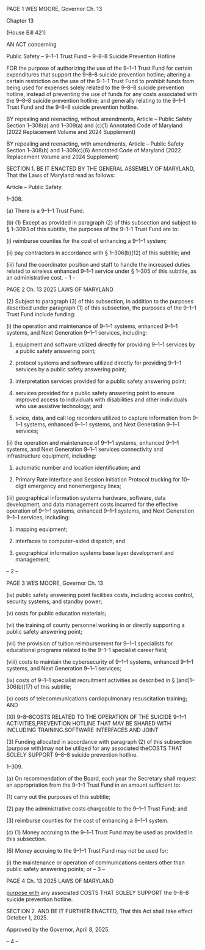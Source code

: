 PAGE 1
WES MOORE, Governor Ch. 13

Chapter 13

(House Bill 421)

AN ACT concerning

Public Safety – 9–1–1 Trust Fund – 9–8–8 Suicide Prevention Hotline

FOR the purpose of authorizing the use of the 9–1–1 Trust Fund for certain expenditures
that support the 9–8–8 suicide prevention hotline; altering a certain restriction on
the use of the 9–1–1 Trust Fund to prohibit funds from being used for expenses solely
related to the 9–8–8 suicide prevention hotline, instead of preventing the use of funds
for any costs associated with the 9–8–8 suicide prevention hotline; and generally
relating to the 9–1–1 Trust Fund and the 9–8–8 suicide prevention hotline.

BY repealing and reenacting, without amendments,
Article – Public Safety
Section 1–308(a) and 1–309(a) and (c)(1)
Annotated Code of Maryland
(2022 Replacement Volume and 2024 Supplement)

BY repealing and reenacting, with amendments,
Article – Public Safety
Section 1–308(b) and 1–309(c)(6)
Annotated Code of Maryland
(2022 Replacement Volume and 2024 Supplement)

SECTION 1. BE IT ENACTED BY THE GENERAL ASSEMBLY OF MARYLAND,
That the Laws of Maryland read as follows:

Article – Public Safety

1–308.

(a) There is a 9–1–1 Trust Fund.

(b) (1) Except as provided in paragraph (2) of this subsection and subject to §
1–309.1 of this subtitle, the purposes of the 9–1–1 Trust Fund are to:

(i) reimburse counties for the cost of enhancing a 9–1–1 system;

(ii) pay contractors in accordance with § 1–306(b)(12) of this subtitle;
and

(iii) fund the coordinator position and staff to handle the increased
duties related to wireless enhanced 9–1–1 service under § 1–305 of this subtitle, as an
administrative cost.
– 1 –

PAGE 2
Ch. 13 2025 LAWS OF MARYLAND

(2) Subject to paragraph (3) of this subsection, in addition to the purposes
described under paragraph (1) of this subsection, the purposes of the 9–1–1 Trust Fund
include funding:

(i) the operation and maintenance of 9–1–1 systems, enhanced
9–1–1 systems, and Next Generation 9–1–1 services, including:

1. equipment and software utilized directly for providing
9–1–1 services by a public safety answering point;

2. protocol systems and software utilized directly for
providing 9–1–1 services by a public safety answering point;

3. interpretation services provided for a public safety
answering point;

4. services provided for a public safety answering point to
ensure improved access to individuals with disabilities and other individuals who use
assistive technology; and

5. voice, data, and call log recorders utilized to capture
information from 9–1–1 systems, enhanced 9–1–1 systems, and Next Generation 9–1–1
services;

(ii) the operation and maintenance of 9–1–1 systems, enhanced
9–1–1 systems, and Next Generation 9–1–1 services connectivity and infrastructure
equipment, including:

1. automatic number and location identification; and

2. Primary Rate Interface and Session Initiation Protocol
trucking for 10–digit emergency and nonemergency lines;

(iii) geographical information systems hardware, software, data
development, and data management costs incurred for the effective operation of 9–1–1
systems, enhanced 9–1–1 systems, and Next Generation 9–1–1 services, including:

1. mapping equipment;

2. interfaces to computer–aided dispatch; and

3. geographical information systems base layer development
and management;

– 2 –

PAGE 3
WES MOORE, Governor Ch. 13

(iv) public safety answering point facilities costs, including access
control, security systems, and standby power;

(v) costs for public education materials;

(vi) the training of county personnel working in or directly
supporting a public safety answering point;

(vii) the provision of tuition reimbursement for 9–1–1 specialists for
educational programs related to the 9–1–1 specialist career field;

(viii) costs to maintain the cybersecurity of 9–1–1 systems, enhanced
9–1–1 systems, and Next Generation 9–1–1 services;

(ix) costs of 9–1–1 specialist recruitment activities as described in §
[and]1–306(b)(17) of this subtitle;

(x) costs of telecommunications cardiopulmonary resuscitation
training; AND

(XI) 9–8–8COSTS RELATED TO THE OPERATION OF THE SUICIDE
9–1–1 ACTIVITIES,PREVENTION HOTLINE THAT MAY BE SHARED WITH INCLUDING
TRAINING.SOFTWARE INTERFACES AND JOINT

(3) Funding allocated in accordance with paragraph (2) of this subsection
[purpose with]may not be utilized for any associated theCOSTS THAT SOLELY SUPPORT
9–8–8 suicide prevention hotline.

1–309.

(a) On recommendation of the Board, each year the Secretary shall request an
appropriation from the 9–1–1 Trust Fund in an amount sufficient to:

(1) carry out the purposes of this subtitle;

(2) pay the administrative costs chargeable to the 9–1–1 Trust Fund; and

(3) reimburse counties for the cost of enhancing a 9–1–1 system.

(c) (1) Money accruing to the 9–1–1 Trust Fund may be used as provided in
this subsection.

(6) Money accruing to the 9–1–1 Trust Fund may not be used for:

(i) the maintenance or operation of communications centers other
than public safety answering points; or
– 3 –

PAGE 4
Ch. 13 2025 LAWS OF MARYLAND

[purpose with](ii) any associated COSTS THAT SOLELY SUPPORT
the 9–8–8 suicide prevention hotline.

SECTION 2. AND BE IT FURTHER ENACTED, That this Act shall take effect
October 1, 2025.

Approved by the Governor, April 8, 2025.

– 4 –